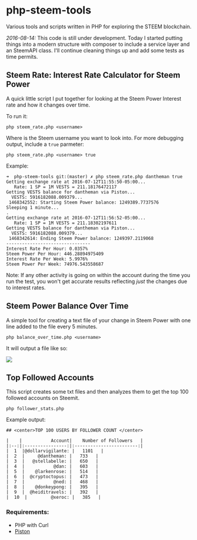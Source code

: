 # php-steem-tools
Various tools and scripts written in PHP for exploring the STEEM blockchain.

*2016-08-14:*
This code is still under development. Today I started putting things into a modern structure with composer to include a service layer and an SteemAPI class. I'll continue cleaning things up and add some tests as time permits.


## Steem Rate: Interest Rate Calculator for Steem Power

A quick little script I put together for looking at the Steem Power Interest rate and how it changes over time.

To run it:

```
php steem_rate.php <username>
```
Where <username> is the Steem username you want to look into. For more debugging output, include a `true` parmeter:

```
php steem_rate.php <username> true
```
Example:

```
➜  php-steem-tools git:(master) ✗ php steem_rate.php dantheman true
Getting exchange rate at 2016-07-12T11:55:50-05:00...
   Rate: 1 SP = 1M VESTS = 211.18176472117
Getting VESTS balance for dantheman via Piston...
  VESTS: 5916182088.009379...
 1468342552: Starting Steem Power balance: 1249389.7737576
Sleeping 1 minute...
.
Getting exchange rate at 2016-07-12T11:56:52-05:00...
   Rate: 1 SP = 1M VESTS = 211.18302197611
Getting VESTS balance for dantheman via Piston...
  VESTS: 5916182088.009379...
 1468342614: Ending Steem Power balance: 1249397.2119068
--------------------------------
Interest Rate Per Hour: 0.0357%
Steem Power Per Hour: 446.28894975409
Interest Rate Per Week: 5.9976%
Steem Power Per Week: 74976.543558687
```

Note: If any other activity is going on within the account during the time you run the test, you won't get accurate results reflecting *just* the changes due to interest rates.

## Steem Power Balance Over Time

A simple tool for creating a text file of your change in Steem Power with one line added to the file every 5 minutes.

```
php balance_over_time.php <username>
```
It will output a file like so:

![](http://content.screencast.com/users/lukestokes/folders/Jing/media/bb59190e-c2be-47fa-9906-ef19e234fe48/00002266.png)

## Top Followed Accounts

This script creates some txt files and then analyzes them to get the top 100 followed accounts on Steemit.

```
php follower_stats.php
```
Example output:
```
## <center>TOP 100 USERS BY FOLLOWER COUNT </center>

|    |           Account|    Number of Followers   |
|:--:|:----------------:|:------------------------:|
|  1  |@dollarvigilante: |   1101   |
|  2  |     @dantheman: |   733   |
|  3  |   @stellabelle: |   650   |
|  4  |           @dan: |   603   |
|  5  |    @larkenrose: |   514   |
|  6  |  @cryptoctopus: |   473   |
|  7  |           @ned: |   468   |
|  8  |    @donkeypong: |   395   |
|  9  |  @heiditravels: |   392   |
|  10  |         @xeroc: |   385   |
```

### Requirements:

* PHP with Curl
* [Piston](http://piston.readthedocs.io/en/develop/index.html)
